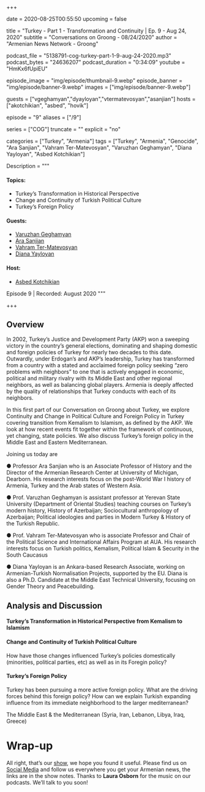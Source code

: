 +++

date = 2020-08-25T00:55:50
upcoming = false

title = "Turkey - Part 1 - Transformation and Continuity | Ep. 9 - Aug 24, 2020"
subtitle = "Conversations on Groong - 08/24/2020"
author = "Armenian News Network - Groong"


podcast_file = "5138791-cog-turkey-part-1-9-aug-24-2020.mp3"
podcast_bytes = "24636207"
podcast_duration = "0:34:09"
youtube = "HmKx6fUpiEU"

episode_image = "img/episode/thumbnail-9.webp"
episode_banner = "img/episode/banner-9.webp"
images = ["img/episode/banner-9.webp"]

guests = ["vgeghamyan","dyayloyan","vtermatevosyan","asanjian"]
hosts = ["akotchikian", "asbed", "hovik"]

episode = "9"
aliases = ["/9"]

series = ["COG"]
truncate = ""
explicit = "no"

categories = ["Turkey", "Armenia"]
tags = ["Turkey", "Armenia", "Genocide", "Ara Sanjian", "Vahram Ter-Matevosyan", "Varuzhan Geghamyan", "Diana Yayloyan", "Asbed Kotchikian"]


Description = """

#### Topics:
* Turkey’s Transformation in Historical Perspective
* Change and Continuity of Turkish Political Culture
* Turkey’s Foreign Policy

#### Guests:
* [Varuzhan Geghamyan](/guest/vgeghamyan)
* [Ara Sanjian](/guest/asanjian)
* [Vahram Ter-Matevosyan](/guest/asanjian)
* [Diana Yayloyan](/guest/dyayloyan)


#### Host:
* [Asbed Kotchikian](/guest/akotchikian)


Episode 9 | Recorded: August 2020
"""

+++

## Overview

In 2002, Turkey’s Justice and Development Party (AKP) won a sweeping victory in the country’s general elections, dominating and shaping domestic and foreign policies of Turkey for nearly two decades to this date. Outwardly, under Erdogan’s and AKP’s leadership, Turkey has transformed from a country with a stated and acclaimed foreign policy seeking “zero problems with neighbors” to one that is actively engaged in economic, political and military rivalry with its Middle East and other regional neighbors, as well as balancing global players. Armenia is deeply affected by the quality of relationships that Turkey conducts with each of its neighbors.

In this first part of our Conversation on Groong about Turkey, we explore Continuity and Change in Political Culture and Foreign Policy in Turkey covering transition from Kemalism to Islamism, as defined by the AKP. We look at how recent events fit together within the framework of continuous, yet changing, state policies. We also discuss Turkey’s foreign policy in the Middle East and Eastern Mediterranean.



Joining us today are

●      Professor Ara Sanjian who is an Associate Professor of History and the Director of the Armenian Research Center at University of Michigan, Dearborn. His research interests focus on the post-World War I history of Armenia, Turkey and the Arab states of Western Asia.

●      Prof. Varuzhan Geghamyan is assistant professor at Yerevan State University (Department of Oriental Studies) teaching courses on Turkey’s modern history, History of Azerbaijan; Sociocultural anthropology of Azerbaijan; Political ideologies and parties in Modern Turkey &  History of the Turkish Republic.

●      Prof. Vahram Ter-Matevosyan who is associate Professor and Chair of the Political Science and International Affairs Program at AUA. His research interests focus on Turkish politics, Kemalism, Political Islam & Security in the South Caucasus

●      Diana Yayloyan is an Ankara-based Research Associate, working on Armenian-Turkish Normalisation Projects, supported by the EU. Diana is also a Ph.D. Candidate at the Middle East Technical University, focusing on Gender Theory and Peacebuilding.


## Analysis and Discussion

#### Turkey’s Transformation in Historical Perspective from Kemalism to Islamism
 
#### Change and Continuity of Turkish Political Culture

How have those changes influenced Turkey’s policies domestically (minorities, political parties, etc) as well as in its Foregin policy?

#### Turkey’s Foreign Policy

Turkey has been pursuing a more active foreign policy. What are the driving forces behind this foreign policy? How can we explain Turkish expanding influence from its immediate neighborhood to the larger mediterranean?
 
The Middle East & the Mediterranean (Syria, Iran, Lebanon, Libya, Iraq, Greece)
 


# Wrap-up

All right, that’s our [show](https://podcasts.groong.org/), we hope you found it useful. Please find us on [Social Media](https://lintr.ee/groong) and follow us everywhere you get your Armenian news, the links are in the show notes. Thanks to **Laura Osborn** for the music on our podcasts. We’ll talk to you soon!
